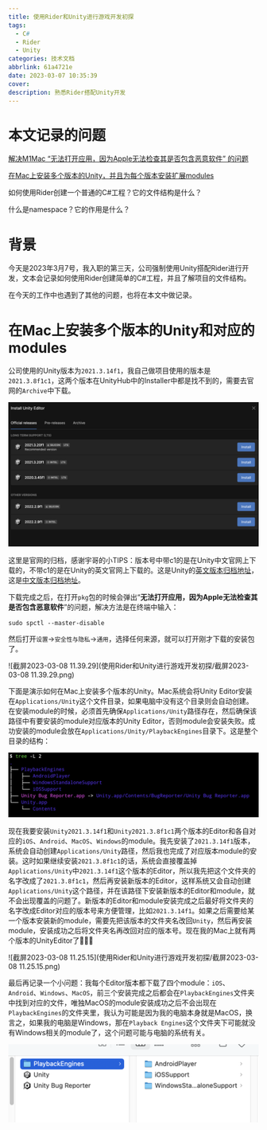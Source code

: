 ```yaml
---
title: 使用Rider和Unity进行游戏开发初探
tags:
  - C#
  - Rider
  - Unity
categories: 技术文档
abbrlink: 61a4721e
date: 2023-03-07 10:35:39
cover:
description: 熟悉Rider搭配Unity开发
---
```


# 本文记录的问题

[解决M1Mac “无法打开应用，因为Apple无法检查其是否包含恶意软件” 的问题](#1)

[在Mac上安装多个版本的Unity，并且为每个版本安装扩展modules](#2)

如何使用Rider创建一个普通的C#工程？它的文件结构是什么？

什么是namespace？它的作用是什么？



# 背景

今天是2023年3月7号，我入职的第三天，公司强制使用Unity搭配Rider进行开发，文本会记录如何使用Rider创建简单的C#工程，并且了解项目的文件结构。

在今天的工作中也遇到了其他的问题，也将在本文中做记录。

# <span id = "2">在Mac上安装多个版本的Unity和对应的modules</span>

公司使用的Unity版本为`2021.3.14f1`，我自己做项目使用的版本是`2021.3.8f1c1`，这两个版本在UnityHub中的Installer中都是找不到的，需要去官网的`Archive`中下载。

![image-20230307212335202](使用Rider和Unity进行游戏开发初探/image-20230307212335202.png)

这里是官网的归档，感谢宇哥的小TIPS：版本号中带c1的是在Unity中文官网上下载的，不带c1的是在Unity的英文官网上下载的。这是Unity的[英文版本归档地址](https://unity.com/releases/editor/archive)，这是[中文版本归档地址](https://unity.cn/releases/full/2021)。

<span id = "1">下载完成之后，在打开`pkg`包的时候会弹出“**无法打开应用，因为Apple无法检查其是否包含恶意软件**”的问题，解决方法是在终端中输入：</span>

```shell
sudo spctl --master-disable
```

然后打开`设置`->`安全性与隐私`->`通用`，选择任何来源，就可以打开刚才下载的安装包了。

![截屏2023-03-08 11.39.29](使用Rider和Unity进行游戏开发初探/截屏2023-03-08 11.39.29.png)

下面是演示如何在Mac上安装多个版本的Unity。Mac系统会将Unity Editor安装在`Applications/Unity`这个文件目录，如果电脑中没有这个目录则会自动创建。在安装module的时候，必须首先确保`Applications/Unity`路径存在，然后确保该路径中有要安装的module对应版本的Unity Editor，否则module会安装失败。成功安装的module会放在`Applications/Unity/PlaybackEngines`目录下。这是整个目录的结构：

![image-20230308110717748](使用Rider和Unity进行游戏开发初探/image-20230308110717748.png)

现在我要安装`Unity2021.3.14f1`和`Unity2021.3.8f1c1`两个版本的Editor和各自对应的`iOS`、`Android`、`MacOS`、`Windows`的module。我先安装了`2021.3.14f1`版本，系统会自动创建`Applications/Unity`路径，然后我也完成了对应版本module的安装。这时如果继续安装`2021.3.8f1c1`的话，系统会直接覆盖掉`Applications/Unity`中`2021.3.14f1`这个版本的Editor，所以我先把这个文件夹的名字改成了`2021.3.8f1c1`，然后再安装新版本的Editor，这样系统又会自动创建`Applications/Unity`这个路径，并在该路径下安装新版本的Editor和module，就不会出现覆盖的问题了。新版本的Editor和module安装完成之后最好将文件夹的名字改成Editor对应的版本号来方便管理，比如`2021.3.14f1`。如果之后需要给某一个版本安装新的module，需要先把该版本的文件夹名改回`Unity`，然后再安装module，安装成功之后将文件夹名再改回对应的版本号。现在我的Mac上就有两个版本的UnityEditor了🤤🤤🤤

![截屏2023-03-08 11.25.15](使用Rider和Unity进行游戏开发初探/截屏2023-03-08 11.25.15.png)

最后再记录一个小问题：我每个Editor版本都下载了四个module：`iOS`、`Android`、`Windows`、`MacOS`，前三个安装完成之后都会在`PlaybackEngines`文件夹中找到对应的文件，唯独MacOS的module安装成功之后不会出现在`PlaybackEngines`的文件夹里，我认为可能是因为我的电脑本身就是MacOS，换言之，如果我的电脑是Windows，那在`Playback Engines`这个文件夹下可能就没有Windows相关的module了，这个问题可能与电脑的系统有关。

![image-20230308112954910](使用Rider和Unity进行游戏开发初探/image-20230308112954910.png)

